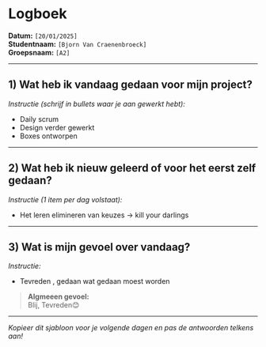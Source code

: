# Logboek

**Datum:** `[20/01/2025]`  
**Studentnaam:** `[Bjorn Van Craenenbroeck]`  
**Groepsnaam:** `[A2]`

---

## 1) Wat heb ik vandaag gedaan voor mijn project?

*Instructie (schrijf in bullets waar je aan gewerkt hebt):*  
- Daily scrum
- Design verder gewerkt
- Boxes ontworpen 



---
## 2) Wat heb ik nieuw geleerd of voor het eerst zelf gedaan?

*Instructie (1 item per dag volstaat):*  
- Het leren elimineren van keuzes -> kill your darlings

---

## 3) Wat is mijn gevoel over vandaag?

*Instructie:*  
- Tevreden , gedaan wat gedaan moest worden


> **Algmeeen gevoel:**  
 Blij, Tevreden😊

---

*Kopieer dit sjabloon voor je volgende dagen en pas de antwoorden telkens aan!*
